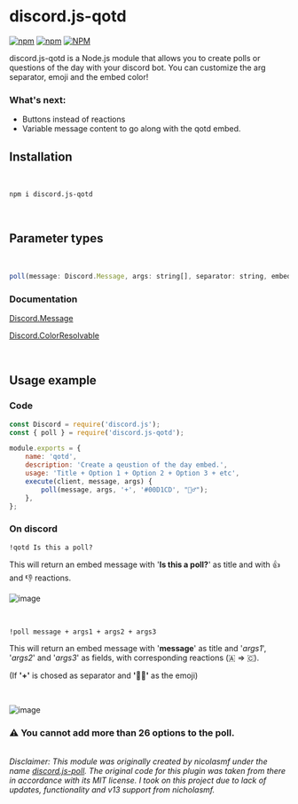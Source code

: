 # discord.js-qotd													

[![npm](https://img.shields.io/npm/v/discord.js-qotd)](https://www.npmjs.com/package/discord.js-qotd)
[![npm](https://img.shields.io/npm/dt/discord.js-qotd)](https://npm-stat.com/charts.html?package=discord.js-qotd)
[![NPM](https://img.shields.io/npm/l/discord.js-qotd)](https://www.npmjs.com/package/discord.js-qotd)

discord.js-qotd is a Node.js module that allows you to create polls or questions of the day with your discord bot. You can customize the arg separator, emoji and the embed color!

### What's next:
* Buttons instead of reactions 
* Variable message content to go along with the qotd embed.
 
## Installation 

<br>

```
npm i discord.js-qotd
```

<br>

## Parameter types

<br>

```JavaScript
poll(message: Discord.Message, args: string[], separator: string, embedColor: Discord.ColorResolvable, emoji: string)
```

### Documentation 

[Discord.Message](https://discord.js.org/#/docs/main/stable/class/Message)

[Discord.ColorResolvable](https://discord.js.org/#/docs/main/stable/typedef/ColorResolvable)

<br>

## Usage example

### Code

```JavaScript
const Discord = require('discord.js');
const { poll } = require('discord.js-qotd');

module.exports = {
	name: 'qotd',
	description: 'Create a qeustion of the day embed.',
	usage: 'Title + Option 1 + Option 2 + Option 3 + etc',
	execute(client, message, args) {
		poll(message, args, '+', '#00D1CD', "🤷‍♂️");
	},
};
```

### On discord

```
!qotd Is this a poll?
```

This will return an embed message with '**Is this a poll?**' as title and with 👍 and 👎 reactions.

![image](https://user-images.githubusercontent.com/61284764/157581079-37abec21-b6ac-457f-be45-414687e87e1a.png)


<br>

```
!poll message + args1 + args2 + args3
```

This will return an embed message with '**message**' as title and '*args1*', '*args2*' and '*args3*' as fields, with corresponding reactions (🇦 => 🇨).

(If **'+'** is chosed as separator and **'🤷‍♂️'** as the emoji)

<br>

![image](https://user-images.githubusercontent.com/61284764/157580910-47506f2e-eef8-407d-8136-3979ba3bcbcb.png)


### ⚠️ You cannot add more than 26 options to the poll. 

<br>
<i>Disclaimer: This module was originally created by nicolasmf under the name <a link href="https://www.npmjs.com/package/discord.js-poll"> discord.js-poll</a>. The original code for this plugin was taken from there in accordance with its MIT license. I took on this project due to lack of updates, functionality and v13 support from nicholasmf. 
